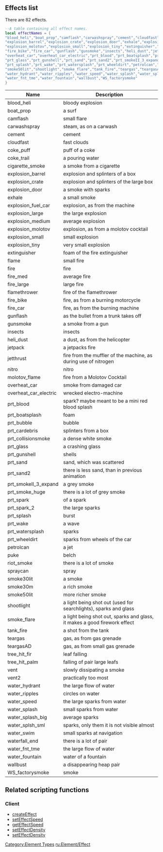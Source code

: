 Effects list
------------

There are 82 effects.

``` lua
--A table containing all effect names.
local effectNames = {
"blood_heli","boat_prop","camflash","carwashspray","cement","cloudfast","coke_puff","coke_trail","cigarette_smoke",
"explosion_barrel","explosion_crate","explosion_door","exhale","explosion_fuel_car","explosion_large","explosion_medium",
"explosion_molotov","explosion_small","explosion_tiny","extinguisher","flame","fire","fire_med","fire_large","flamethrower",
"fire_bike","fire_car","gunflash","gunsmoke","insects","heli_dust","jetpack","jetthrust","nitro","molotov_flame",
"overheat_car","overheat_car_electric","prt_blood","prt_boatsplash","prt_bubble","prt_cardebris","prt_collisionsmoke",
"prt_glass","prt_gunshell","prt_sand","prt_sand2","prt_smokeII_3_expand","prt_smoke_huge","prt_spark","prt_spark_2",
"prt_splash","prt_wake","prt_watersplash","prt_wheeldirt","petrolcan","puke","riot_smoke","spraycan","smoke30lit","smoke30m",
"smoke50lit","shootlight","smoke_flare","tank_fire","teargas","teargasAD","tree_hit_fir","tree_hit_palm","vent","vent2",
"water_hydrant","water_ripples","water_speed","water_splash","water_splash_big","water_splsh_sml","water_swim","waterfall_end",
"water_fnt_tme","water_fountain","wallbust","WS_factorysmoke"
}
```

| Name                    | Description                                                               |
|-------------------------|---------------------------------------------------------------------------|
| blood\_heli             | bloody explosion                                                          |
| boat\_prop              | a surf                                                                    |
| camflash                | small flare                                                               |
| carwashspray            | steam, as on a carwash                                                    |
| cement                  | cement                                                                    |
| cloudfast               | fast clouds                                                               |
| coke\_puff              | puff of a coke                                                            |
| coke\_trail             | a pouring water                                                           |
| cigarette\_smoke        | a smoke from a cigarette                                                  |
| explosion\_barrel       | explosion and splinters of a box                                          |
| explosion\_crate        | explosion and splinters of the large box                                  |
| explosion\_door         | a smoke with sparks                                                       |
| exhale                  | a small smoke                                                             |
| explosion\_fuel\_car    | explosion, as from the machine                                            |
| explosion\_large        | the large explosion                                                       |
| explosion\_medium       | average explosion                                                         |
| explosion\_molotov      | explosion, as from a molotov cocktail                                     |
| explosion\_small        | small explosion                                                           |
| explosion\_tiny         | very small explosion                                                      |
| extinguisher            | foam of the fire extinguisher                                             |
| flame                   | small fire                                                                |
| fire                    | fire                                                                      |
| fire\_med               | average fire                                                              |
| fire\_large             | large fire                                                                |
| flamethrower            | fire of the flamethrower                                                  |
| fire\_bike              | fire, as from a burning motorcycle                                        |
| fire\_car               | fire, as from the burning machine                                         |
| gunflash                | as the bullet from a trunk takes off                                      |
| gunsmoke                | a smoke from a gun                                                        |
| insects                 | insects                                                                   |
| heli\_dust              | a dust, as from the helicopter                                            |
| jetpack                 | a jetpacks fire                                                           |
| jetthrust               | fire from the muffler of the machine, as during use of nitrogen           |
| nitro                   | nitro                                                                     |
| molotov\_flame          | fire from a Molotov Cocktail                                              |
| overheat\_car           | smoke from damaged car                                                    |
| overheat\_car\_electric | wrecked electro-machine                                                   |
| prt\_blood              | spark? maybe meant to be a mini red blood splash                          |
| prt\_boatsplash         | foam                                                                      |
| prt\_bubble             | bubble                                                                    |
| prt\_cardebris          | splinters from a box                                                      |
| prt\_collisionsmoke     | a dense white smoke                                                       |
| prt\_glass              | a crashing glass                                                          |
| prt\_gunshell           | shells                                                                    |
| prt\_sand               | sand, which was scattered                                                 |
| prt\_sand2              | there is less sand, than in previous animation                            |
| prt\_smokeII\_3\_expand | a grey smoke                                                              |
| prt\_smoke\_huge        | there is a lot of grey smoke                                              |
| prt\_spark              | of a spark                                                                |
| prt\_spark\_2           | the large sparks                                                          |
| prt\_splash             | burst                                                                     |
| prt\_wake               | a wave                                                                    |
| prt\_watersplash        | sparks                                                                    |
| prt\_wheeldirt          | sparks from wheels of the car                                             |
| petrolcan               | a jet                                                                     |
| puke                    | belch                                                                     |
| riot\_smoke             | there is a lot of smoke                                                   |
| spraycan                | spray                                                                     |
| smoke30lit              | a smoke                                                                   |
| smoke30m                | a rich smoke                                                              |
| smoke50lit              | more richer smoke                                                         |
| shootlight              | a light being shot out (used for searchlights), sparks and glass          |
| smoke\_flare            | a light being shot out, sparks and glass, it makes a good firework effect |
| tank\_fire              | a shot from the tank                                                      |
| teargas                 | gas, as from gas grenade                                                  |
| teargasAD               | gas, as from small gas grenade                                            |
| tree\_hit\_fir          | leaf falling                                                              |
| tree\_hit\_palm         | falling of pair large leafs                                               |
| vent                    | slowly dissipating a smoke                                                |
| vent2                   | practically too most                                                      |
| water\_hydrant          | the large flow of water                                                   |
| water\_ripples          | circles on water                                                          |
| water\_speed            | the large sparks from water                                               |
| water\_splash           | small sparks from water                                                   |
| water\_splash\_big      | average sparks                                                            |
| water\_splsh\_sml       | sparks, only them it is not visible almost                                |
| water\_swim             | small sparks at navigation                                                |
| waterfall\_end          | there is a lot of pair                                                    |
| water\_fnt\_tme         | the large flow of water                                                   |
| water\_fountain         | water of a fountain                                                       |
| wallbust                | a disappearing heap pair                                                  |
| WS\_factorysmoke        | smoke                                                                     |

Related scripting functions
---------------------------

### Client

-   [createEffect](/docs/createeffect.md "wikilink")
-   [setEffectSpeed](/docs/seteffectspeed.md "wikilink")
-   [getEffectSpeed](/docs/geteffectspeed.md "wikilink")
-   [setEffectDensity](/docs/seteffectdensity.md "wikilink")
-   [setEffectDensity](/docs/seteffectdensity.md "wikilink")

[Category:Element Types](/docs/category:element_types.md "wikilink") [ru:Element/Effect](/docs/ru:element/effect.md "wikilink")

